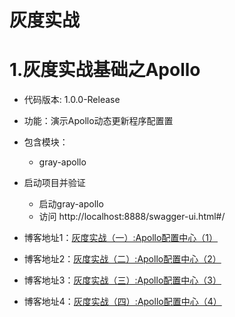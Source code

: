# 灰度实战
  
# 1.灰度实战基础之Apollo

* 代码版本: 1.0.0-Release

* 功能：演示Apollo动态更新程序配置置

* 包含模块：  
    * gray-apollo    
    
* 启动项目并验证
    * 启动gray-apollo
    * 访问 http://localhost:8888/swagger-ui.html#/

* 博客地址1：[灰度实战（一）:Apollo配置中心（1）](https://blog.csdn.net/zhanghan18333611647/article/details/94589340 "别忘记点赞哦") 
* 博客地址2：[灰度实战（二）:Apollo配置中心（2）](https://blog.csdn.net/zhanghan18333611647/article/details/94590782 "别忘记点赞哦") 
* 博客地址3：[灰度实战（三）:Apollo配置中心（3）](https://blog.csdn.net/zhanghan18333611647/article/details/94601303 "别忘记点赞哦") 
* 博客地址4：[灰度实战（四）:Apollo配置中心（4）](https://blog.csdn.net/zhanghan18333611647/article/details/94734557 "别忘记点赞哦") 

